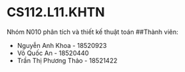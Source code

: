 # CS112.L11.KHTN
Nhóm N010 phân tích và thiết kế thuật toán
##Thành viên: 
  - Nguyễn Anh Khoa      - 18520923
  - Võ Quốc An           - 18520440
  - Trần Thị Phương Thảo - 18521422

